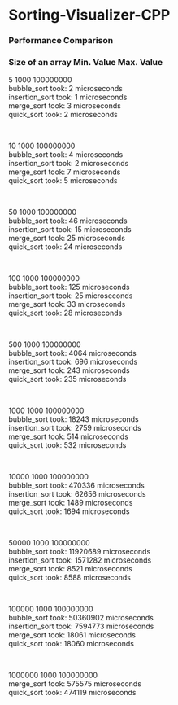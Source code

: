 # Sorting-Visualizer-CPP

### Performance Comparison

### Size of an array     Min. Value     Max. Value

5 1000 100000000 <br />
bubble_sort took: 2 microseconds <br />
insertion_sort took: 1 microseconds <br />
merge_sort took: 3 microseconds <br />
quick_sort took: 2 microseconds <br />

<br />

10 1000 100000000 <br />
bubble_sort took: 4 microseconds <br />
insertion_sort took: 2 microseconds <br />
merge_sort took: 7 microseconds <br />
quick_sort took: 5 microseconds <br />

<br />

50 1000 100000000 <br />
bubble_sort took: 46 microseconds <br />
insertion_sort took: 15 microseconds <br />
merge_sort took: 25 microseconds <br />
quick_sort took: 24 microseconds <br />

<br />

100 1000 100000000 <br />
bubble_sort took: 125 microseconds <br />
insertion_sort took: 25 microseconds <br />
merge_sort took: 33 microseconds <br />
quick_sort took: 28 microseconds <br />

<br />

500 1000 100000000 <br />
bubble_sort took: 4064 microseconds <br />
insertion_sort took: 696 microseconds <br />
merge_sort took: 243 microseconds <br />
quick_sort took: 235 microseconds <br />

<br />

1000 1000 100000000 <br />
bubble_sort took: 18243 microseconds <br />
insertion_sort took: 2759 microseconds <br />
merge_sort took: 514 microseconds <br />
quick_sort took: 532 microseconds <br />

<br />

10000 1000 100000000 <br />
bubble_sort took: 470336 microseconds <br />
insertion_sort took: 62656 microseconds <br />
merge_sort took: 1489 microseconds <br />
quick_sort took: 1694 microseconds <br />

<br />

50000 1000 100000000 <br />
bubble_sort took: 11920689 microseconds <br />
insertion_sort took: 1571282 microseconds <br />
merge_sort took: 8521 microseconds <br />
quick_sort took: 8588 microseconds <br />

<br />

100000 1000 100000000 <br />
bubble_sort took: 50360902 microseconds <br />
insertion_sort took: 7594773 microseconds <br />
merge_sort took: 18061 microseconds <br />
quick_sort took: 18060 microseconds <br />

<br />

1000000 1000 100000000 <br />
merge_sort took: 575575 microseconds <br />
quick_sort took: 474119 microseconds <br />
